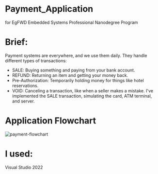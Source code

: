 # Payment_Application
for EgFWD Embedded Systems Professional Nanodegree Program

# Brief:
Payment systems are everywhere, and we use them daily. They handle different types of transactions:
- SALE: Buying something and paying from your bank account.
- REFUND: Returning an item and getting your money back.
- Pre-Authorization: Temporarily holding money for things like hotel reservations.
- VOID: Canceling a transaction, like when a seller makes a mistake.
I've implemented the SALE transaction, simulating the card, ATM terminal, and server.

# Application Flowchart
![payment-flowchart](https://github.com/nada969/Payment_Application/assets/56319084/7c6b71fa-fdff-4a82-b78f-526ac8b94f18)


# I used:
Visual Studio 2022
